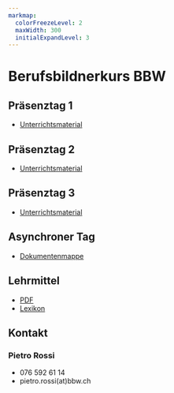 ```yaml
---
markmap:
  colorFreezeLevel: 2
  maxWidth: 300
  initialExpandLevel: 3
---
```


# Berufsbildnerkurs BBW

## Präsenztag 1
- [Unterrichtsmaterial](https://miro.com/app/board/uXjVKJ3WzE0=/?share_link_id=86501616930)

## Präsenztag 2
- [Unterrichtsmaterial](https://miro.com/app/board/uXjVKCoAGvg=/?share_link_id=32046274203)

## Präsenztag 3
- [Unterrichtsmaterial]()

## Asynchroner Tag
- [Dokumentenmappe](http://aburossi.ch/bbkmappe)

## Lehrmittel
- [PDF](https://www.berufsbildung.ch/download/hb/handbuch-betriebliche-grundbildung.pdf)
- [Lexikon](https://www.berufsbildung.ch/download/hb/lexikon-berufsbildung.pdf)

## Kontakt
### Pietro Rossi
- 076 592 61 14
- pietro.rossi(at)bbw.ch